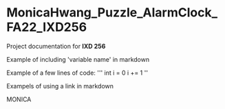 # MonicaHwang_Puzzle_AlarmClock_FA22_IXD256

Project documentation for **IXD 256**

Example of including 'variable name' in markdown

Example of a few lines of code:
'''
int i = 0
i += 1
''

Exampels of using a link in markdown

MONICA
